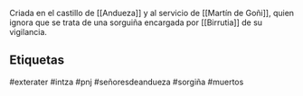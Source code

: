 
Criada en el castillo de [[Andueza]] y al servicio de [[Martín de Goñi]], quien ignora que se trata de una sorguiña encargada por [[Birrutia]] de su vigilancia. 
## Etiquetas
#exterater #intza #pnj  #señoresdeandueza #sorgiña  #muertos 